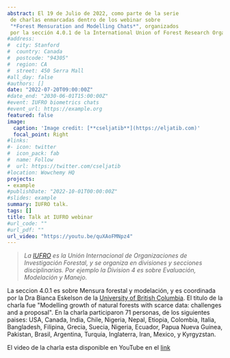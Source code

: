 ```yaml
---
abstract: El 19 de Julio de 2022, como parte de la serie
 de charlas enmarcadas dentro de los webinar sobre
 "*Forest Mensuration and Modelling Chats*", organizados
 por la sección 4.0.1 de la International Union of Forest Research Organizations **IUFRO**, fui invitado  a dictar una charla.
#address:
#  city: Stanford
#  country: Canada
#  postcode: "94305"
#  region: CA
#  street: 450 Serra Mall
#all_day: false
#authors: []
date: "2022-07-20T09:00:00Z"
#date_end: "2030-06-01T15:00:00Z"
#event: IUFRO biometrics chats
#event_url: https://example.org
featured: false
image:
  caption: 'Image credit: [**cseljatib**](https://eljatib.com)'
  focal_point: Right
#links:
#- icon: twitter
#  icon_pack: fab
#  name: Follow
#  url: https://twitter.com/cseljatib
#location: Wowchemy HQ
projects:
- example
#publishDate: "2022-10-01T00:00:00Z"
#slides: example
summary: IUFRO talk.
tags: []
title: Talk at IUFRO webinar
#url_code: ""
#url_pdf: ""
url_video: "https://youtu.be/quXAoFMNpz4"
---
```


> *La [IUFRO](www.iufro.org) es la Unión Internacional de Organizaciones de Investigación Forestal, y se organiza en divisiones y secciones
disciplinarias. Por
ejemplo la Division 4 es sobre Evaluación, Modelación y Manejo.*

 La seccion 4.0.1 es sobre Mensura forestal y modelación, y es coordinada por la Dra Bianca Eskelson de la [University of British Columbia](www.ubc.ca). 
 El titulo de la charla fue "Modelling growth of natural forests with scarce data: challenges and a proposal".
En la charla participaron 71 personas, de los siguientes paises:
 USA, Canada, India, Chile, Nigeria, Nepal, Etiopia, Colombia, Italia,
Bangladesh, Filipina, Grecia, Suecia, Nigeria, Ecuador, Papua Nueva Guinea, Pakistan,
Brasil, Argentina, Turquia, Inglaterra, Iran, Mexico, y Kyrgyzstan.


El video de la charla esta disponible en YouTube en el [link](https://youtu.be/quXAoFMNpz4)

<!--- 
Further event details, including [page elements](https://wowchemy.com/docs/writing-markdown-latex/) such as image galleries, can be added to the body of this page.

Slides can be added in a few ways:

- **Create** slides using Wowchemy's [_Slides_](https://wowchemy.com/docs/managing-content/#create-slides) feature and link using `slides` parameter in the front matter of the talk file
- **Upload** an existing slide deck to `static/` and link using `url_slides` parameter in the front matter of the talk file
- **Embed** your slides (e.g. Google Slides) or presentation video on this page using [shortcodes](https://wowchemy.com/docs/writing-markdown-latex/).

{{% callout note %}}
Click on the **Slides** button above to view the built-in slides feature.
{{% /callout %}}

> *La [IUFRO](www.iufro.org) es la Unión Internacional de Organizaciones de Investigación Forestal, y se organiza en divisiones y secciones
disciplinarias. Por
ejemplo la Division 4 es sobre Evaluación, Modelación y Manejo.*
-->